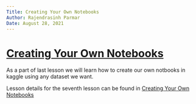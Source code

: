 ```yaml
---
Title: Creating Your Own Notebooks
Author: Rajendrasinh Parmar
Date: August 28, 2021
---
```


# [Creating Your Own Notebooks](./creating-your-own-notebooks.ipynb)

As a part of last lesson we will learn how to create our own notbooks in kaggle using any dataset we want.

Lesson details for the seventh lesson can be found in [Creating Your Own Notebooks](./creating-your-own-notebooks.ipynb)